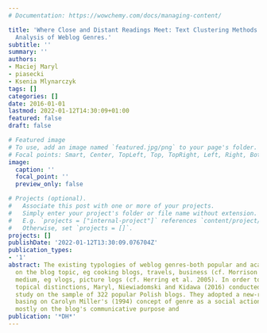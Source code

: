 ```yaml
---
# Documentation: https://wowchemy.com/docs/managing-content/

title: 'Where Close and Distant Readings Meet: Text Clustering Methods in Literary
  Analysis of Weblog Genres.'
subtitle: ''
summary: ''
authors:
- Maciej Maryl
- piasecki
- Ksenia Mlynarczyk
tags: []
categories: []
date: 2016-01-01
lastmod: 2022-01-12T14:30:09+01:00
featured: false
draft: false

# Featured image
# To use, add an image named `featured.jpg/png` to your page's folder.
# Focal points: Smart, Center, TopLeft, Top, TopRight, Left, Right, BottomLeft, Bottom, BottomRight.
image:
  caption: ''
  focal_point: ''
  preview_only: false

# Projects (optional).
#   Associate this post with one or more of your projects.
#   Simply enter your project's folder or file name without extension.
#   E.g. `projects = ["internal-project"]` references `content/project/deep-learning/index.md`.
#   Otherwise, set `projects = []`.
projects: []
publishDate: '2022-01-12T13:30:09.076704Z'
publication_types:
- '1'
abstract: The existing typologies of weblog genres-both popular and academic-are based
  on the blog topic, eg cooking blogs, travels, business (cf. Morrison 2008) or its
  medium, eg vlogs, picture logs (cf. Herring et al. 2005). In order to go beyond
  topical distinctions, Maryl, Niewiadomski and Kidawa (2016) conducted an interpretive
  study on the sample of 322 popular Polish blogs. They adopted a new-rhetorical approach,
  basing on Carolyn Miller's (1994) concept of genre as a social action, concentrating
  mostly on the blog's communicative purpose and
publication: '*DH*'
---
```

